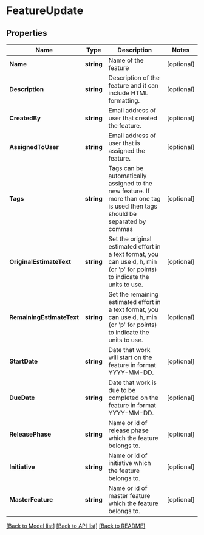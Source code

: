 # FeatureUpdate

## Properties

Name | Type | Description | Notes
------------ | ------------- | ------------- | -------------
**Name** | **string** | Name of the feature | [optional] 
**Description** | **string** | Description of the feature and it can include HTML formatting. | [optional] 
**CreatedBy** | **string** | Email address of user that created the feature. | [optional] 
**AssignedToUser** | **string** | Email address of user that is assigned the feature. | [optional] 
**Tags** | **string** | Tags can be automatically assigned to the new feature. If more than one tag is used then tags should be separated by commas | [optional] 
**OriginalEstimateText** | **string** | Set the original estimated effort in a text format, you can use d, h, min (or &#39;p&#39; for points) to indicate the units to use. | [optional] 
**RemainingEstimateText** | **string** |  Set the remaining estimated effort in a text format, you can use d, h, min (or &#39;p&#39; for points) to indicate the units to use. | [optional] 
**StartDate** | **string** | Date that work will start on the feature in format YYYY-MM-DD. | [optional] 
**DueDate** | **string** | Date that work is due to be completed on the feature in format YYYY-MM-DD. | [optional] 
**ReleasePhase** | **string** | Name or id of release phase which the feature belongs to. | [optional] 
**Initiative** | **string** | Name or id of initiative which the feature belongs to. | [optional] 
**MasterFeature** | **string** | Name or id of master feature which the feature belongs to. | [optional] 

[[Back to Model list]](../README.md#documentation-for-models) [[Back to API list]](../README.md#documentation-for-api-endpoints) [[Back to README]](../README.md)


